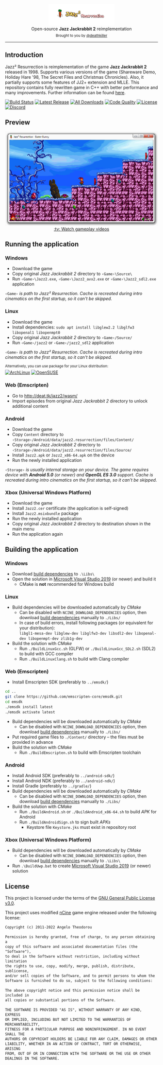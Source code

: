 
<div align="center">
    <a href="https://github.com/deathkiller/jazz2-native"><img src="https://raw.githubusercontent.com/deathkiller/jazz2/master/Docs/Logo.gif" alt="Jazz² Resurrection" title="Jazz² Resurrection"></a>
</div>

<div align="center">
    Open-source <strong>Jazz Jackrabbit 2</strong> reimplementation
</div>

<div align="center">
  <sub>
    Brought to you by <a href="https://github.com/deathkiller">@deathkiller</a>
  </sub>
</div>
<hr/>


## Introduction
Jazz² Resurrection is reimplementation of the game **Jazz Jackrabbit 2** released in 1998. Supports various versions of the game (Shareware Demo, Holiday Hare '98, The Secret Files and Christmas Chronicles). Also, it partially supports some features of JJ2+ extension and MLLE. This repository contains fully rewritten game in C++ with better performance and many improvements. Further information can be found [here](http://deat.tk/jazz2/).

[![Build Status](https://img.shields.io/github/workflow/status/deathkiller/jazz2-native/Linux?logo=data:image/svg+xml;base64,PHN2ZyB4bWxucz0iaHR0cDovL3d3dy53My5vcmcvMjAwMC9zdmciIHZpZXdCb3g9IjAgMCAyNCAyNCI+PHBhdGggZmlsbD0iI2ZmZmZmZiIgZD0iTTI0IDIuNXYxOUwxOCAyNCAwIDE4LjV2LS41NjFsMTggMS41NDVWMHpNMSAxMy4xMTFMNC4zODUgMTAgMSA2Ljg4OWwxLjQxOC0uODI3TDUuODUzIDguNjUgMTIgM2wzIDEuNDU2djExLjA4OEwxMiAxN2wtNi4xNDctNS42NS0zLjQzNCAyLjU4OXpNNy42NDQgMTBMMTIgMTMuMjgzVjYuNzE3eiI+PC9wYXRoPjwvc3ZnPg==)](https://github.com/deathkiller/jazz2-native/actions)
[![Latest Release](https://img.shields.io/github/v/tag/deathkiller/jazz2?label=release)](https://github.com/deathkiller/jazz2/releases/latest)
[![All Downloads](https://img.shields.io/github/downloads/deathkiller/jazz2/total.svg?color=blueviolet)](https://github.com/deathkiller/jazz2/releases)
[![Code Quality](https://img.shields.io/codacy/grade/64eb3ca12bd04c64bf3f3515744b591a.svg?logo=codacy&logoColor=ffffff)](https://www.codacy.com/app/deathkiller/jazz2-native)
[![License](https://img.shields.io/github/license/deathkiller/jazz2-native.svg)](https://github.com/deathkiller/jazz2-native/blob/master/LICENSE)
[![Discord](https://img.shields.io/discord/355651795390955520.svg?color=839ef7&label=chat&logo=discord&logoColor=ffffff&labelColor=586eb5)](https://discord.gg/Y7SBvkD)


## Preview
<div align="center">
    <img src="https://raw.githubusercontent.com/deathkiller/jazz2/master/Docs/Screen2.gif" alt="Preview">
</div>

<div align="center"><a href="https://www.youtube.com/playlist?list=PLfrN-pyVL7k6n2VJF197F0yVOZq4EPTsP">:tv: Watch gameplay videos</a></div>


## Running the application
### Windows
* Download the game
* Copy original *Jazz Jackrabbit 2* directory to `‹Game›\Source\`
* Run `‹Game›\Jazz2.exe`, `‹Game›\Jazz2_avx2.exe` or `‹Game›\Jazz2_sdl2.exe` application

`‹Game›` *is path to Jazz² Resurrection. Cache is recreated during intro cinematics on the first startup, so it can't be skipped.*

### Linux
* Download the game
* Install dependencies: `sudo apt install libglew2.2 libglfw3 libopenal1 libopenmpt0`
* Copy original *Jazz Jackrabbit 2* directory to `‹Game›/Source/`
* Run `‹Game›/jazz2` or `‹Game›/jazz2_sdl2` application

`‹Game›` *is path to Jazz² Resurrection. Cache is recreated during intro cinematics on the first startup, so it can't be skipped.*

<sup>Alternatively, you can use package for your Linux distribution:</sup><br>
[![ArchLinux](https://img.shields.io/badge/Arch%20Linux-grey?logo=archlinux)](https://aur.archlinux.org/packages/jazz2-git)
[![OpenSUSE](https://img.shields.io/badge/OpenSUSE-grey?logo=opensuse)](https://software.opensuse.org/download.html?project=home%3Amnhauke%3Agames&package=jazz2)

### Web (Emscripten)
* Go to http://deat.tk/jazz2/wasm/
* Import episodes from original *Jazz Jackrabbit 2* directory to unlock additional content

### Android
* Download the game
* Copy `Content` directory to `‹Storage›/Android/data/jazz2.resurrection/files/Content/`
* Copy original *Jazz Jackrabbit 2* directory to `‹Storage›/Android/data/jazz2.resurrection/files/Source/`
* Install `Jazz2.apk` or `Jazz2_x86-64.apk` on the device
* Run the newly installed application

`‹Storage›` *is usually internal storage on your device. The game requires device with **Android 5.0** (or newer) and **OpenGL ES 3.0** support. Cache is recreated during intro cinematics on the first startup, so it can't be skipped.*

### Xbox (Universal Windows Platform)
* Download the game
* Install `Jazz2.cer` certificate (the application is self-signed)
* Install `Jazz2.msixbundle` package
* Run the newly installed application
* Copy original *Jazz Jackrabbit 2* directory to destination shown in the main menu
* Run the application again


## Building the application
### Windows
* Download [build dependencies](https://github.com/deathkiller/jazz2-libraries) to `.\Libs\`
* Open the solution in [Microsoft Visual Studio 2019](https://www.visualstudio.com/) (or newer) and build it
  * CMake is **not** recommended for Windows build

### Linux
* Build dependencies will be downloaded automatically by *CMake*
  * Can be disabled with `NCINE_DOWNLOAD_DEPENDENCIES` option, then download [build dependencies](https://github.com/deathkiller/jazz2-libraries) manually to `./Libs/`
  * In case of build errors, install following packages (or equivalent for your distribution):<br>`libgl1-mesa-dev libglew-dev libglfw3-dev libsdl2-dev libopenal-dev libopenmpt-dev zlib1g-dev`
* Build the solution with *CMake*
  * Run `./BuildLinuxGcc.sh` (GLFW) or `./BuildLinuxGcc_SDL2.sh` (SDL2) to build with GCC compiler
  * Run `./BuildLinuxClang.sh` to build with Clang compiler

### Web (Emscripten)
* Install Emscripten SDK (preferably to `../emsdk/`)
```bash
cd ..
git clone https://github.com/emscripten-core/emsdk.git
cd emsdk
./emsdk install latest
./emsdk activate latest
```
* Build dependencies will be downloaded automatically by *CMake*
  * Can be disabled with `NCINE_DOWNLOAD_DEPENDENCIES` option, then download [build dependencies](https://github.com/deathkiller/jazz2-libraries) manually to `./Libs/`
* Put required game files to `./Content/` directory – the files must be provided in advance
* Build the solution with *CMake*
  * Run `./BuildEmscripten.sh` to build with Emscripten toolchain

### Android
* Install Android SDK (preferably to `../android-sdk/`)
* Install Android NDK (preferably to `../android-ndk/`)
* Install Gradle (preferably to `../gradle/`)
* Build dependencies will be downloaded automatically by *CMake*
  * Can be disabled with `NCINE_DOWNLOAD_DEPENDENCIES` option, then download [build dependencies](https://github.com/deathkiller/jazz2-libraries) manually to `./Libs/`
* Build the solution with *CMake*
  * Run `./BuildAndroid.sh` or `./BuildAndroid_x86-64.sh` to build *APK* for Android
  * Run `./BuildAndroidSign.sh` to sign built *APKs*
    * Keystore file `Keystore.jks` must exist in repository root

### Xbox (Universal Windows Platform)
* Build dependencies will be downloaded automatically by *CMake*
  * Can be disabled with `NCINE_DOWNLOAD_DEPENDENCIES` option, then download [build dependencies](https://github.com/deathkiller/jazz2-libraries) manually to `.\Libs\`
* Run `.\BuildUwp.bat` to create [Microsoft Visual Studio 2019](https://www.visualstudio.com/) (or newer) solution


## License
This project is licensed under the terms of the [GNU General Public License v3.0](./LICENSE).

This project uses modified [nCine](https://github.com/nCine/nCine) game engine released under the following license:
```
Copyright (c) 2011-2022 Angelo Theodorou

Permission is hereby granted, free of charge, to any person obtaining a
copy of this software and associated documentation files (the "Software"),
to deal in the Software without restriction, including without limitation
the rights to use, copy, modify, merge, publish, distribute, sublicense,
and/or sell copies of the Software, and to permit persons to whom the
Software is furnished to do so, subject to the following conditions:

The above copyright notice and this permission notice shall be included in
all copies or substantial portions of the Software.

THE SOFTWARE IS PROVIDED "AS IS", WITHOUT WARRANTY OF ANY KIND, EXPRESS
OR IMPLIED, INCLUDING BUT NOT LIMITED TO THE WARRANTIES OF MERCHANTABILITY,
FITNESS FOR A PARTICULAR PURPOSE AND NONINFRINGEMENT. IN NO EVENT SHALL THE
AUTHORS OR COPYRIGHT HOLDERS BE LIABLE FOR ANY CLAIM, DAMAGES OR OTHER
LIABILITY, WHETHER IN AN ACTION OF CONTRACT, TORT OR OTHERWISE, ARISING
FROM, OUT OF OR IN CONNECTION WITH THE SOFTWARE OR THE USE OR OTHER
DEALINGS IN THE SOFTWARE.
```
